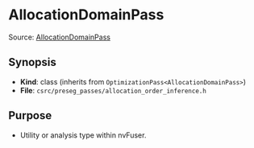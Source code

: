 # AllocationDomainPass

Source: [AllocationDomainPass](../../../csrc/preseg_passes/allocation_order_inference.h)

## Synopsis
- **Kind**: class (inherits from `OptimizationPass<AllocationDomainPass>`)
- **File**: `csrc/preseg_passes/allocation_order_inference.h`

## Purpose
- Utility or analysis type within nvFuser.
